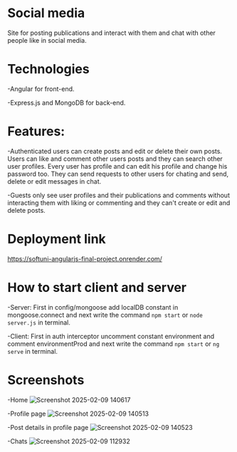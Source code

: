 # Social media
Site for posting publications and interact with them and chat with other people like in social media.
# Technologies
-Angular for front-end.

-Express.js and MongoDB for back-end.

# Features:
-Authenticated users can create posts and edit or delete their own posts. Users can like and comment other users posts and they can search other user profiles. Every user has profile and can edit his profile and change his password too. They can send requests to other users for chating and send, delete or edit messages in chat.

-Guests only see user profiles and their publications and comments without interacting them with liking or commenting and they can't create or edit and delete posts.
# Deployment link
https://softuni-angularjs-final-project.onrender.com/

# How to start client and server
-Server: First in config/mongoose add localDB constant in mongoose.connect and next write the command `npm start` or `node server.js` in terminal.

-Client: First in auth interceptor uncomment constant environment and comment environmentProd and next write the command `npm start` or `ng serve` in terminal.

# Screenshots
-Home
![Screenshot 2025-02-09 140617](https://github.com/user-attachments/assets/db8c6c4c-89a1-45ef-970e-bcc73cfbe8f7)

-Profile page
![Screenshot 2025-02-09 140513](https://github.com/user-attachments/assets/92445c26-f577-44c9-9a9d-d298d75ef13a)

-Post details in profile page
![Screenshot 2025-02-09 140523](https://github.com/user-attachments/assets/4db8844a-aa48-44f9-935c-eeb65c116e1b)

-Chats
![Screenshot 2025-02-09 112932](https://github.com/user-attachments/assets/a3da4353-4ae6-4b7b-8862-f07d3ca08732)



